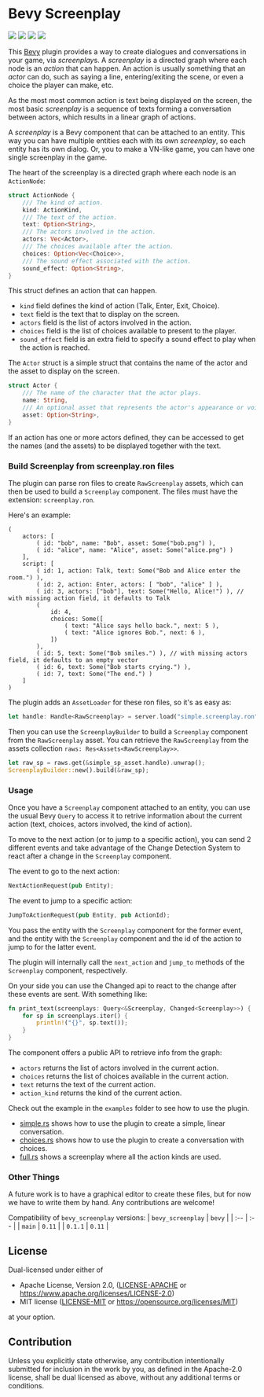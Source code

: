 # Bevy Screenplay

[![][img_bevy]][bevycrate] 
[![][img_license]][license] 
[![][img_tracking]][tracking] 
[![][img_version]][crates]
<!-- [![][img_doc]][doc]  -->
<!-- [![][img_downloads]][crates] -->


This [Bevy][bevy] plugin provides a way to create dialogues and conversations in your game, via *screenplay*s. 
A *screenplay* is a directed graph where each node is an *action* that can happen.
An action is usually something that an *actor* can do, such as saying a line, entering/exiting the scene, or even a choice 
the player can make, etc.

As the most most common action is text being displayed on the screen, the most basic
*screenplay* is a sequence of texts forming a conversation between actors, which results in a linear graph of actions.

A *screenplay* is a Bevy component that can be attached to an entity. This way you can have multiple entities 
each with its own *screenplay*, so each entity has its own dialog. Or, you to make a VN-like game, you can 
have one single screenplay in the game.

The heart of the screenplay is a directed graph where each node is an `ActionNode`:

```rust
struct ActionNode {
    /// The kind of action.
    kind: ActionKind,
    /// The text of the action.
    text: Option<String>,
    /// The actors involved in the action.
    actors: Vec<Actor>,
    /// The choices available after the action.
    choices: Option<Vec<Choice>>,
    /// The sound effect associated with the action.
    sound_effect: Option<String>,
}
```

This struct defines an action that can happen. 
- `kind` field defines the kind of action (Talk, Enter, Exit, Choice). 
- `text` field is the text that to display on the screen.
- `actors` field is the list of actors involved in the action.
- `choices` field is the list of choices available to present to the player.
- `sound_effect` field is an extra field to specify a sound effect to play when the action is reached.

The `Actor` struct is a simple struct that contains the name of the actor and the asset to display on the screen.

```rust
struct Actor {
    /// The name of the character that the actor plays.
    name: String,
    /// An optional asset that represents the actor's appearance or voice.
    asset: Option<String>,
}
```

If an action has one or more actors defined, they can be accessed to get the names (and the assets) to be 
displayed together with the text.

### Build Screenplay from screenplay.ron files

The plugin can parse ron files to create `RawScreenplay` assets, which can then be used to build a `Screenplay` component. 
The files must have the extension: `screenplay.ron`.

Here's an example:

```rust,ignore
(
    actors: [
        ( id: "bob", name: "Bob", asset: Some("bob.png") ),
        ( id: "alice", name: "Alice", asset: Some("alice.png") )
    ],
    script: [
        ( id: 1, action: Talk, text: Some("Bob and Alice enter the room.") ),
        ( id: 2, action: Enter, actors: [ "bob", "alice" ] ),
        ( id: 3, actors: ["bob"], text: Some("Hello, Alice!") ), // with missing action field, it defaults to Talk
        (
            id: 4,
            choices: Some([
                ( text: "Alice says hello back.", next: 5 ),
                ( text: "Alice ignores Bob.", next: 6 ),
            ])
        ),
        ( id: 5, text: Some("Bob smiles.") ), // with missing actors field, it defaults to an empty vector
        ( id: 6, text: Some("Bob starts crying.") ),
        ( id: 7, text: Some("The end.") )
    ]
)
```

The plugin adds an `AssetLoader` for these ron files, so it's as easy as: 

```rust
let handle: Handle<RawScreenplay> = server.load("simple.screenplay.ron");
```

Then you can use the `ScreenplayBuilder` to build a `Screenplay` component from the `RawScreenplay` asset. 
You can retrieve the `RawScreenplay` from the assets collection `raws: Res<Assets<RawScreenplay>>`.

```rust
let raw_sp = raws.get(&simple_sp_asset.handle).unwrap();
ScreenplayBuilder::new().build(&raw_sp);
```

### Usage

Once you have a `Screenplay` component attached to an entity, you can use the usual Bevy `Query` to access it to 
retrive information about the current action (text, choices, actors involved, the kind of action). 

To move to the next action (or to jump to a specific action), you can send 2 different events and take advantage of 
the Change Detection System to react after a change in the `Screenplay` component.

The event to go to the next action:


```rust
NextActionRequest(pub Entity);
```

The event to jump to a specific action:

```rust
JumpToActionRequest(pub Entity, pub ActionId);
```

You pass the entity with the `Screenplay` component for the former event, and the entity with the `Screenplay` component
and the id of the action to jump to for the latter event.

The plugin will internally call the `next_action` and `jump_to` methods of the `Screenplay` component, respectively.

On your side you can use the Changed api to react to the change after these events are sent. With something like:

```rust
fn print_text(screenplays: Query<&Screenplay, Changed<Screenplay>>) {
    for sp in screenplays.iter() {
        println!("{}", sp.text());
    }
}
```

The component offers a public API to retrieve info from the graph:

- `actors` returns the list of actors involved in the current action.
- `choices` returns the list of choices available in the current action.
- `text` returns the text of the current action.
- `action_kind` returns the kind of the current action.

Check out the example in the `examples` folder to see how to use the plugin.

- [simple.rs](examples/simple.rs) shows how to use the plugin to create a simple, linear conversation. 
- [choices.rs](examples/choices.rs) shows how to use the plugin to create a conversation with choices.
- [full.rs](examples/full.rs) shows a screenplay where all the action kinds are used.

### Other Things

A future work is to have a graphical editor to create these files, but for now we have to write them by hand.
Any contributions are welcome!

Compatibility of `bevy_screenplay` versions:
| `bevy_screenplay` | `bevy` |
| :--                 |  :--   |
| `main`              | `0.11`  |
| `0.1.1`              | `0.11`  |

## License

Dual-licensed under either of

- Apache License, Version 2.0, ([LICENSE-APACHE](/LICENSE-APACHE) or https://www.apache.org/licenses/LICENSE-2.0)
- MIT license ([LICENSE-MIT](/LICENSE-MIT) or https://opensource.org/licenses/MIT)

at your option.

## Contribution

Unless you explicitly state otherwise, any contribution intentionally submitted
for inclusion in the work by you, as defined in the Apache-2.0 license, shall be dual licensed as above, without any
additional terms or conditions.

[bevy]: https://bevyengine.org/
[renpy]: https://www.renpy.org/

[img_bevy]: https://img.shields.io/badge/Bevy-0.11-blue
[img_version]: https://img.shields.io/crates/v/bevy_screenplay.svg
[img_doc]: https://docs.rs/bevy_screenplay/badge.svg
[img_license]: https://img.shields.io/badge/license-MIT%2FApache-blue.svg
[img_downloads]:https://img.shields.io/crates/d/bevy_screenplay.svg
[img_tracking]: https://img.shields.io/badge/Bevy%20tracking-released%20version-lightblue

[bevycrate]: https://crates.io/crates/bevy/0.11.0
[crates]: https://crates.io/crates/bevy_screenplay
[doc]: https://docs.rs/bevy_screenplay/
[license]: https://github.com/giusdp/bevy_screenplay#license
[tracking]: https://github.com/bevyengine/bevy/blob/main/docs/plugins_guidelines.md#main-branch-tracking